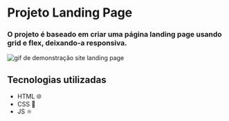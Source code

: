 # Projeto Landing Page 

### O projeto é baseado em criar uma página landing page usando grid e flex, deixando-a responsiva.

<img src="./demonstracao.gif" alt="gif de demonstração site landing page">

## Tecnologias utilizadas

- HTML 🌐
- CSS 🎨
- JS ⚛️
